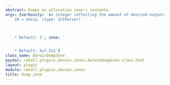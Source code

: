 ```yaml
---
abstract: Dumps an allocation zone's contents.
args: {verbosity: 'An integer reflecting the amount of desired output: 0 = quiet,
    10 = noisy. (type: IntParser)



    * Default: 1', zone: '


    * Default: buf.512'}
class_name: DarwinDumpZone
epydoc: rekall.plugins.darwin.zones.DarwinDumpZone-class.html
layout: plugin
module: rekall.plugins.darwin.zones
title: dump_zone
---
```


